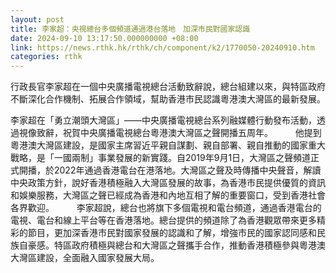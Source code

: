 ```yaml
---
layout: post
title: 李家超：央視總台多個頻道通過港台落地　加深市民對國家認識
date: 2024-09-10 13:17:50.000000000 +08:00
link: https://news.rthk.hk/rthk/ch/component/k2/1770050-20240910.htm
categories: rthk
---
```


行政長官李家超在一個中央廣播電視總台活動致辭說，總台組建以來，與特區政府不斷深化合作機制、拓展合作領域，幫助香港市民認識粵港澳大灣區的最新發展。

李家超在「勇立潮頭大灣區」——中央廣播電視總台系列融媒體行動發布活動，透過視像致辭，祝賀中央廣播電視總台粵港澳大灣區之聲開播五周年。
　　 
他提到粵港澳大灣區建設，是國家主席習近平親自謀劃、親自部署、親自推動的國家重大戰略，是「一國兩制」事業發展的新實踐。自2019年9月1日，大灣區之聲頻道正式開播，於2022年通過香港電台在港落地。大灣區之聲及時傳播中央聲音，解讀中央政策方針，說好香港積極融入大灣區發展的故事，為香港市民提供優質的資訊和娛樂服務，大灣區之聲已經成為香港和內地互相了解的重要窗口，受到香港社會各界歡迎。
　　 
李家超說，總台也將旗下多個電視和電台頻道，通過香港電台的電視、電台和線上平台等在香港落地。總台提供的頻道除了為香港觀眾帶來更多精彩的節目，更加深香港市民對國家發展的認識和了解，增強市民的國家認同感和民族自豪感。特區政府積極與總台和大灣區之聲攜手合作，推動香港積極參與粵港澳大灣區建設，全面融入國家發展大局。
　　
